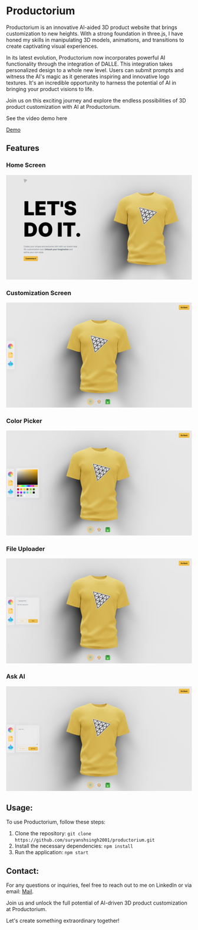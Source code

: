 # Productorium

Productorium is an innovative AI-aided 3D product website that brings customization to new heights. With a strong foundation in three.js, I have honed my skills in manipulating 3D models, animations, and transitions to create captivating visual experiences.

In its latest evolution, Productorium now incorporates powerful AI functionality through the integration of DALLE. This integration takes personalized design to a whole new level. Users can submit prompts and witness the AI's magic as it generates inspiring and innovative logo textures. It's an incredible opportunity to harness the potential of AI in bringing your product visions to life.

Join us on this exciting journey and explore the endless possibilities of 3D product customization with AI at Productorium.

See the video demo here 

[Demo](https://youtu.be/TswOa5umuNo)

## Features

### Home Screen
![1](https://github.com/suryanshsingh2001/Productorium/blob/main/Screenshot%20(16).png)
### Customization Screen
![1](https://github.com/suryanshsingh2001/Productorium/blob/main/Screenshot%20(17).png)
### Color Picker
![1](https://github.com/suryanshsingh2001/Productorium/blob/main/Screenshot%20(18).png)
### File Uploader
![1](https://github.com/suryanshsingh2001/Productorium/blob/main/Screenshot%20(19).png)
### Ask AI
![1](https://github.com/suryanshsingh2001/Productorium/blob/main/Screenshot%20(20).png)



## Usage:

To use Productorium, follow these steps:

1. Clone the repository: `git clone https://github.com/suryanshsingh2001/productorium.git`
2. Install the necessary dependencies: `npm install`
3. Run the application: `npm start`



## Contact:

For any questions or inquiries, feel free to reach out to me on LinkedIn or via email: [Mail](mailto:ricochetthestoryteller2001@gmail.com
).

Join us and unlock the full potential of AI-driven 3D product customization at Productorium.

Let's create something extraordinary together!

